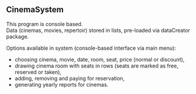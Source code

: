 ## CinemaSystem

This program is console based.  
Data (cinemas, movies, repertoir) stored in lists, pre-loaded via dataCreator package.

Options available in system (console-based interface via main menu):
- choosing cinema, movie, date, room, seat, price (normal or discount),
- drawing cinema room with seats in rows (seats are marked as free, reserved or taken),
- adding, removing and paying for reservation,
- generating yearly reports for cinemas.


